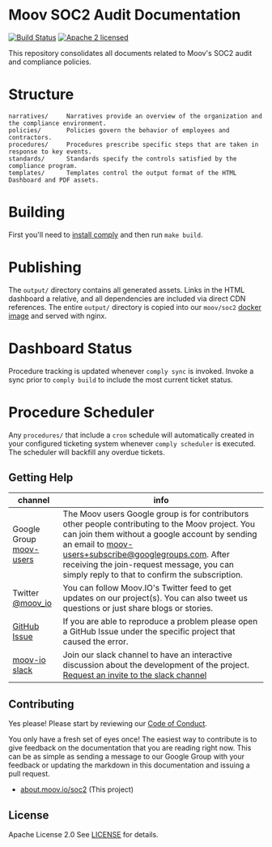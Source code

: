 # Moov SOC2 Audit Documentation

[![Build Status](https://travis-ci.com/moov-io/SOC2.svg?branch=master)](https://travis-ci.com/moov-io/SOC2)
[![Apache 2 licensed](https://img.shields.io/badge/license-Apache2-blue.svg)](https://raw.githubusercontent.com/moov-io/SOC2/master/LICENSE)


This repository consolidates all documents related to Moov's SOC2 audit and compliance policies.

# Structure

```
narratives/     Narratives provide an overview of the organization and the compliance environment.
policies/       Policies govern the behavior of employees and contractors.
procedures/     Procedures prescribe specific steps that are taken in response to key events.
standards/      Standards specify the controls satisfied by the compliance program.
templates/      Templates control the output format of the HTML Dashboard and PDF assets.
```

# Building

First you'll need to [install comply](https://github.com/strongdm/comply#installation) and then run `make build`.

# Publishing

The `output/` directory contains all generated assets. Links in the HTML dashboard a relative, and all dependencies are included via direct CDN references. The entire `output/` directory is copied into our `moov/soc2` [docker image](https://hub.docker.com/r/moov/soc2) and served with nginx.

# Dashboard Status

Procedure tracking is updated whenever `comply sync` is invoked. Invoke a sync prior to `comply build` to include the most current ticket status.

# Procedure Scheduler

Any `procedures/` that include a `cron` schedule will automatically created in your configured ticketing system whenever `comply scheduler` is executed. The scheduler will backfill any overdue tickets.

## Getting Help

 channel | info
 ------- | -------
  Google Group [moov-users](https://groups.google.com/forum/#!forum/moov-users)| The Moov users Google group is for contributors other people contributing to the Moov project. You can join them without a google account by sending an email to [moov-users+subscribe@googlegroups.com](mailto:moov-users+subscribe@googlegroups.com). After receiving the join-request message, you can simply reply to that to confirm the subscription.
Twitter [@moov_io](https://twitter.com/moov_io)	| You can follow Moov.IO's Twitter feed to get updates on our project(s). You can also tweet us questions or just share blogs or stories.
[GitHub Issue](https://github.com/moov-io) | If you are able to reproduce a problem please open a GitHub Issue under the specific project that caused the error.
[moov-io slack](http://moov-io.slack.com/) | Join our slack channel to have an interactive discussion about the development of the project. [Request an invite to the slack channel](https://join.slack.com/t/moov-io/shared_invite/enQtNDE5NzIwNTYxODEwLTRkYTcyZDI5ZTlkZWRjMzlhMWVhMGZlOTZiOTk4MmM3MmRhZDY4OTJiMDVjOTE2MGEyNWYzYzY1MGMyMThiZjg)

## Contributing

Yes please! Please start by reviewing our [Code of Conduct](https://github.com/moov-io/ach/blob/master/CODE_OF_CONDUCT.md).

You only have a fresh set of eyes once! The easiest way to contribute is to give feedback on the documentation that you are reading right now. This can be as simple as sending a message to our Google Group with your feedback or updating the markdown in this documentation and issuing a pull request.

- [about.moov.io/soc2](https://about.moov.io/soc2) (This project)

## License

Apache License 2.0 See [LICENSE](LICENSE) for details.
